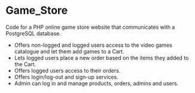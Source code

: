 # Game_Store
Code for a PHP online game store website that communicates with a PostgreSQL database.
- Offers non-logged and logged users access to the video games catalogue and let them add games to a Cart.
- Lets logged users place a new order based on the items they added to the Cart.
- Offers logged users access to their orders.
- Offers login/log-out and sign-up services.
- Admin can log in and manage products, orders, admins and users.
